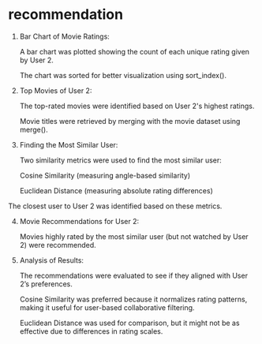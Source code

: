 # recommendation


1. Bar Chart of Movie Ratings:

   A bar chart was plotted showing the count of each unique rating given by User 2.

   The chart was sorted for better visualization using sort_index().


2. Top Movies of User 2:

   The top-rated movies were identified based on User 2's highest ratings.

   Movie titles were retrieved by merging with the movie dataset using merge().


3. Finding the Most Similar User:

   Two similarity metrics were used to find the most similar user:

      Cosine Similarity (measuring angle-based similarity)

      Euclidean Distance (measuring absolute rating differences)

  The closest user to User 2 was identified based on these metrics.


4. Movie Recommendations for User 2:

   Movies highly rated by the most similar user (but not watched by User 2) were recommended.


5. Analysis of Results:

   The recommendations were evaluated to see if they aligned with User 2’s preferences.

     Cosine Similarity was preferred because it normalizes rating patterns, making it useful for user-based collaborative filtering.

     Euclidean Distance was used for comparison, but it might not be as effective due to differences in rating scales.